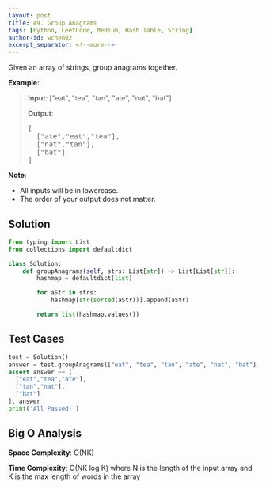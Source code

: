 ```yaml
---
layout: post
title: 49. Group Anagrams
tags: [Python, LeetCode, Medium, Hash Table, String]
author-id: wchen02
excerpt_separator: <!--more-->
---
```

Given an array of strings, group anagrams together.

<!--more-->

**Example**:
> **Input**: ["eat", "tea", "tan", "ate", "nat", "bat"]
>
> **Output**:
> <pre>
> [
>   ["ate","eat","tea"],
>   ["nat","tan"],
>   ["bat"]
> ]
> </pre>

**Note**:

- All inputs will be in lowercase.
- The order of your output does not matter.

## Solution

```python
from typing import List
from collections import defaultdict

class Solution:
    def groupAnagrams(self, strs: List[str]) -> List[List[str]]:
        hashmap = defaultdict(list)

        for aStr in strs:
            hashmap[str(sorted(aStr))].append(aStr)

        return list(hashmap.values())
```

## Test Cases

```python
test = Solution()
answer = test.groupAnagrams(["eat", "tea", "tan", "ate", "nat", "bat"])
assert answer == [
  ["eat","tea","ate"],
  ["tan","nat"],
  ["bat"]
], answer
print('All Passed!')
```

## Big O Analysis

**Space Complexity**: O(NK)

**Time Complexity**: O(NK log K) where N is the length of the input array and K is the max length of words in the array

